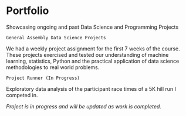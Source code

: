 # Portfolio
Showcasing ongoing and past Data Science and Programming Projects

    General Assembly Data Science Projects

We had a weekly project assignment for the first 7 weeks of the course. These projects exercised and tested our understanding of machine learning, statistics, Python and the practical application of data science methodologies to real world problems.

    Project Runner (In Progress)  
Exploratory data analysis of the participant race times of a 5K hill run I competed in.

*Project is in progress and will be updated as work is completed.*  
